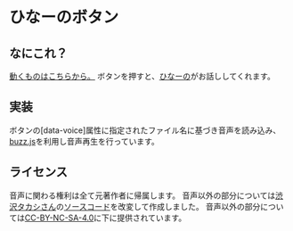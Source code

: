 
# ひなーのボタン

## なにこれ？
[動くものはこちらから。](https://p-knot.github.io/hinano-button/)
ボタンを押すと、[ひなーの](https://www.youtube.com/channel/UCvUc0m317LWTTPZoBQV479A)がお話ししてくれます。

## 実装
ボタンの[data-voice]属性に指定されたファイル名に基づき音声を読み込み、
[buzz.js](http://buzz.jaysalvat.com/)を利用し音声再生を行っています。

## ライセンス
音声に関わる権利は全て元著作者に帰属します。
音声以外の部分については[渋沢タカシさん](https://twitter.com/niltea)の[ソースコード](https://github.com/niltea/hanarisa-button)を改変して作成しました。
音声以外の部分については[CC-BY-NC-SA-4.0](http://creativecommons.org/licenses/by-nc-sa/4.0/deed.ja)に下に提供されています。